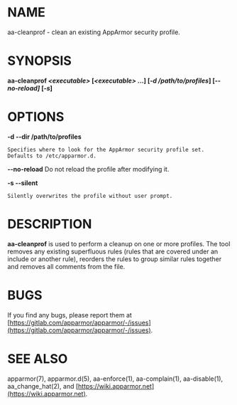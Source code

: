 # NAME

aa-cleanprof - clean an existing AppArmor security profile.

# SYNOPSIS

**aa-cleanprof _&lt;executable>_ \[_&lt;executable>_ ...\] \[_-d /path/to/profiles_\] \[_--no-reload\]_ \[_-s_\]**

# OPTIONS

**-d --dir  /path/to/profiles**

    Specifies where to look for the AppArmor security profile set.
    Defaults to /etc/apparmor.d.

**--no-reload**
   Do not reload the profile after modifying it.

**-s --silent**

    Silently overwrites the profile without user prompt.

# DESCRIPTION

**aa-cleanprof** is used to perform a cleanup on one or more profiles.
The tool removes any existing superfluous rules (rules that are covered
under an include or another rule), reorders the rules to group similar rules
together and removes all comments from the file.

# BUGS

If you find any bugs, please report them at
[https://gitlab.com/apparmor/apparmor/-/issues](https://gitlab.com/apparmor/apparmor/-/issues).

# SEE ALSO

apparmor(7), apparmor.d(5), aa-enforce(1), aa-complain(1), aa-disable(1),
aa\_change\_hat(2), and [https://wiki.apparmor.net](https://wiki.apparmor.net).
